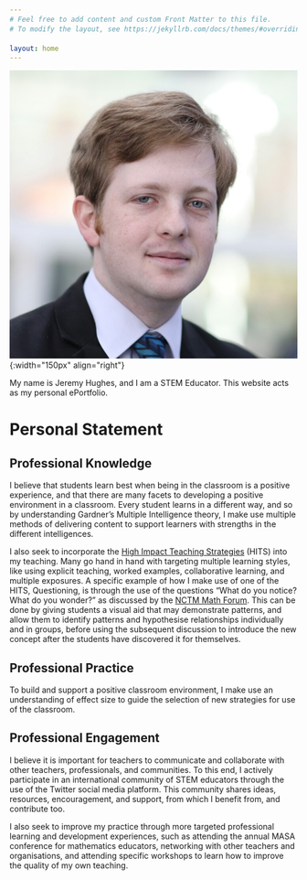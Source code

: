```yaml
---
# Feel free to add content and custom Front Matter to this file.
# To modify the layout, see https://jekyllrb.com/docs/themes/#overriding-theme-defaults

layout: home
---
```

![Portrait](/media/portrait.png){:width="150px" align="right"} 

My name is Jeremy Hughes, and I am a STEM Educator.
This website acts as my personal ePortfolio. 



# Personal Statement

## Professional Knowledge
I believe that students learn best when being in the classroom is a positive experience, and that there are many facets to developing a positive environment in a classroom. Every student learns in a different way, and so by understanding Gardner’s Multiple Intelligence theory, I make use multiple methods of delivering content to support learners with strengths in the different intelligences.
  
I also seek to incorporate the [High Impact Teaching Strategies](http://www.education.vic.gov.au/documents/school/teachers/support/highimpactteachstrat.pdf) (HITS) into my teaching. Many go hand in hand with targeting multiple learning styles, like using explicit teaching, worked examples, collaborative learning, and multiple exposures. A specific example of how I make use of one of the HITS, Questioning, is through the use of the questions “What do you notice? What do you wonder?” as discussed by the [NCTM Math Forum](https://www.nctm.org/mathforum/). This can be done by giving students a visual aid that may demonstrate patterns, and allow them to identify patterns and hypothesise relationships individually and in groups, before using the subsequent discussion to introduce the new concept after the students have discovered it for themselves.

## Professional Practice
To build and support a positive classroom environment, I make use an understanding of effect size to guide the selection of new strategies for use of the classroom. 

## Professional Engagement
I believe it is important for teachers to communicate and collaborate with other teachers, professionals, and communities. To this end, I actively participate in an international community of STEM educators through the use of the Twitter social media platform. This community shares ideas, resources, encouragement, and support, from which I benefit from, and contribute too.

I also seek to improve my practice through more targeted professional learning and development experiences, such as attending the annual MASA conference for mathematics educators, networking with other teachers and organisations, and attending specific workshops to learn how to improve the quality of my own teaching.
